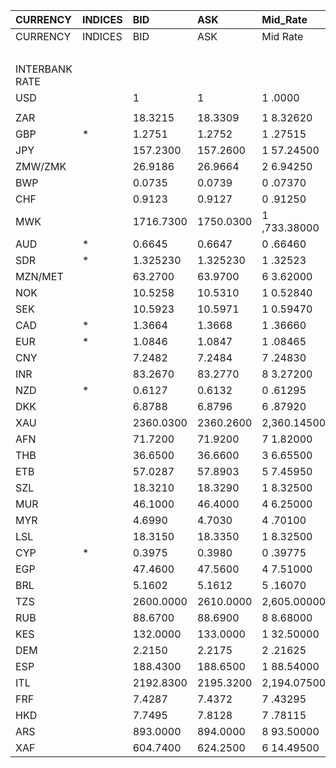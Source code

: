 | CURRENCY       | INDICES   | BID       | ASK       | Mid_Rate     | BID_1      | ASK_1      | Mid_Rate_1   |
|:---------------|:----------|:----------|:----------|:-------------|:-----------|:-----------|:-------------|
| CURRENCY       | INDICES   | BID       | ASK       | Mid Rate     | BID        | ASK        | Mid Rate     |
|                |           |           |           |              | ZiG        | ZiG        | ZiG          |
| INTERBANK RATE |           |           |           |              |            |            |              |
| USD            |           | 1         | 1         | 1 .0000      | 12.971     | 13.6362    | 13.3036      |
|                |           |           |           |              |            |            |              |
| ZAR            |           | 18.3215   | 18.3309   | 1 8.32620    | 1.3435     | 1.4132     | 1.3784       |
| GBP            | *         | 1.2751    | 1.2752    | 1 .27515     | 16.5393    | 17.3888    | 16.9641      |
| JPY            |           | 157.2300  | 157.2600  | 1 57.24500   | 11.5303    | 12.1239    | 11.8271      |
| ZMW/ZMK        |           | 26.9186   | 26.9664   | 2 6.94250    | 1.9740     | 2.0789     | 2.0265       |
| BWP            |           | 0.0735    | 0.0739    | 0 .07370     | 0.9533     | 1.0077     | 0.9805       |
| CHF            |           | 0.9123    | 0.9127    | 0 .91250     | 11.8334    | 12.4457    | 12.1396      |
| MWK            |           | 1716.7300 | 1750.0300 | 1 ,733.38000 | 125.8950   | 134.9186   | 130.4068     |
| AUD            | *         | 0.6645    | 0.6647    | 0 .66460     | 8.6192     | 9.0639     | 8.8416       |
| SDR            | *         | 1.325230  | 1.325230  | 1 .32523     | 17.6303    | 17.6303    | 17.6303      |
| MZN/MET        |           | 63.2700   | 63.9700   | 6 3.62000    | 4.6398     | 4.9317     | 4.7858       |
| NOK            |           | 10.5258   | 10.5310   | 1 0.52840    | 0.7719     | 0.8118     | 0.7919       |
| SEK            |           | 10.5923   | 10.5971   | 1 0.59470    | 0.7767     | 0.8169     | 0.7968       |
| CAD            | *         | 1.3664    | 1.3668    | 1 .36660     | 0.1002     | 0.1053     | 0.1028       |
| EUR            | *         | 1.0846    | 1.0847    | 1 .08465     | 14.0683    | 14.7911    | 14.4297      |
| CNY            |           | 7.2482    | 7.2484    | 7 .24830     | 0.5315     | 0.5588     | 0.5452       |
| INR            |           | 83.2670   | 83.2770   | 8 3.27200    | 6.1063     | 6.4202     | 6.2633       |
| NZD            | *         | 0.6127    | 0.6132    | 0 .61295     | 7.9473     | 8.3617     | 8.1545       |
| DKK            |           | 6.8788    | 6.8796    | 6 .87920     | 0.5044     | 0.5303     | 0.5174       |
| XAU            |           | 2360.0300 | 2360.2600 | 2,360.14500  | 30611.9491 | 32184.9774 | 31398.4633   |
| AFN            |           | 71.7200   | 71.9200   | 7 1.82000    | 5.2595     | 5.5446     | 5.4021       |
| THB            |           | 36.6500   | 36.6600   | 3 6.65500    | 2.6876     | 2.8263     | 2.7570       |
| ETB            |           | 57.0287   | 57.8903   | 5 7.45950    | 4.1821     | 4.4630     | 4.3226       |
| SZL            |           | 18.3210   | 18.3290   | 1 8.32500    | 1.3435     | 1.4130     | 1.3783       |
| MUR            |           | 46.1000   | 46.4000   | 4 6.25000    | 3.3807     | 3.5772     | 3.4790       |
| MYR            |           | 4.6990    | 4.7030    | 4 .70100     | 0.3445     | 0.3625     | 0.3535       |
| LSL            |           | 18.3150   | 18.3350   | 1 8.32500    | 1.3431     | 1.4135     | 1.3783       |
| CYP            | *         | 0.3975    | 0.3980    | 0 .39775     | 0.0291     | 0.0306     | 0.0299       |
| EGP            |           | 47.4600   | 47.5600   | 4 7.51000    | 3.4804     | 3.6666     | 3.5735       |
| BRL            |           | 5.1602    | 5.1612    | 5 .16070     | 0.3784     | 0.3979     | 0.3882       |
| TZS            |           | 2600.0000 | 2610.0000 | 2,605.00000  | 190.6689   | 201.2181   | 195.9435     |
| RUB            |           | 88.6700   | 88.6900   | 8 8.68000    | 6.5025     | 6.8375     | 6.6700       |
| KES            |           | 132.0000  | 133.0000  | 1 32.50000   | 9.6801     | 10.2536    | 9.9669       |
| DEM            |           | 2.2150    | 2.2175    | 2 .21625     | 0.1624     | 0.1709     | 0.1667       |
| ESP            |           | 188.4300  | 188.6500  | 1 88.54000   | 13.8183    | 14.5439    | 14.1811      |
| ITL            |           | 2192.8300 | 2195.3200 | 2,194.07500  | 160.8094   | 169.2483   | 165.0289     |
| FRF            |           | 7.4287    | 7.4372    | 7 .43295     | 0.5447     | 0.5733     | 0.5590       |
| HKD            |           | 7.7495    | 7.8128    | 7 .78115     | 0.5683     | 0.6023     | 0.5853       |
| ARS            |           | 893.0000  | 894.0000  | 8 93.50000   | 65.4874    | 68.9229    | 67.2052      |
| XAF            |           | 604.7400  | 624.2500  | 6 14.49500   | 44.3481    | 48.1265    | 46.2373      |